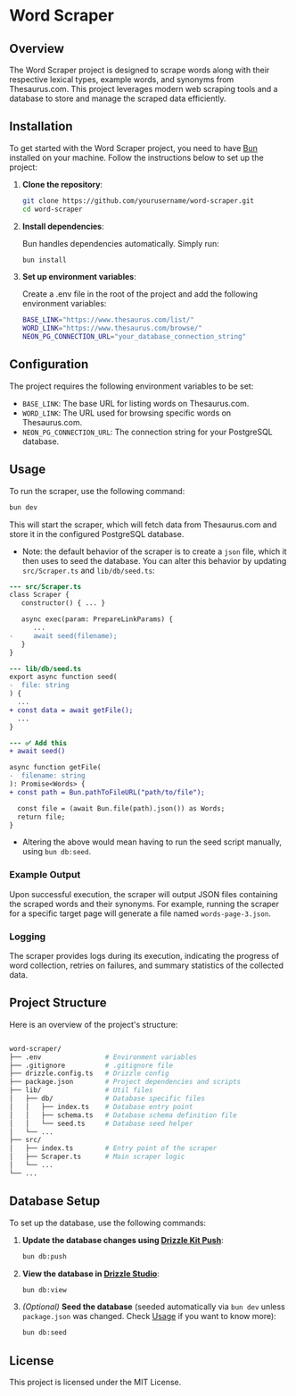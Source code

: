 # Word Scraper

## Overview

The Word Scraper project is designed to scrape words along with their respective lexical types, example words, and synonyms from Thesaurus.com. This project leverages modern web scraping tools and a database to store and manage the scraped data efficiently.

## Installation

To get started with the Word Scraper project, you need to have [Bun](https://bun.sh/) installed on your machine. Follow the instructions below to set up the project:

1. **Clone the repository**:
   ```bash
   git clone https://github.com/yourusername/word-scraper.git
   cd word-scraper
   ```
2. **Install dependencies**:

   Bun handles dependencies automatically. Simply run:

   ```bash
   bun install
   ```

3. **Set up environment variables**:

   Create a .env file in the root of the project and add the following environment variables:

   ```bash
   BASE_LINK="https://www.thesaurus.com/list/"
   WORD_LINK="https://www.thesaurus.com/browse/"
   NEON_PG_CONNECTION_URL="your_database_connection_string"
   ```

## Configuration

The project requires the following environment variables to be set:

- `BASE_LINK`: The base URL for listing words on Thesaurus.com.
- `WORD_LINK`: The URL used for browsing specific words on Thesaurus.com.
- `NEON_PG_CONNECTION_URL`: The connection string for your PostgreSQL database.

## Usage

To run the scraper, use the following command:

```bash
bun dev
```

This will start the scraper, which will fetch data from Thesaurus.com and store it in the configured PostgreSQL database.

- Note: the default behavior of the scraper is to create a `json` file, which it then uses to seed the database. You can alter this behavior by updating `src/Scraper.ts` and `lib/db/seed.ts`:

```diff
--- src/Scraper.ts
class Scraper {
   constructor() { ... }

   async exec(param: PrepareLinkParams) {
      ...
-     await seed(filename);
   }
}

--- lib/db/seed.ts
export async function seed(
-  file: string
) {
  ...
+ const data = await getFile();
  ...
}

--- ✅ Add this
+ await seed()

async function getFile(
-  filename: string
): Promise<Words> {
+ const path = Bun.pathToFileURL("path/to/file");

  const file = (await Bun.file(path).json()) as Words;
  return file;
}
```

- Altering the above would mean having to run the seed script manually, using `bun db:seed`.

### Example Output

Upon successful execution, the scraper will output JSON files containing the scraped words and their synonyms. For example, running the scraper for a specific target page will generate a file named `words-page-3.json`.

### Logging

The scraper provides logs during its execution, indicating the progress of word collection, retries on failures, and summary statistics of the collected data.

## Project Structure

Here is an overview of the project's structure:

```bash

word-scraper/
├── .env                # Environment variables
├── .gitignore          # .gitignore file
├── drizzle.config.ts   # Drizzle config
├── package.json        # Project dependencies and scripts
├── lib/                # Util files
│   ├── db/             # Database specific files
│   │   ├── index.ts    # Database entry point
│   │   ├── schema.ts   # Database schema definition file
│   │   └── seed.ts     # Database seed helper
│   └── ...
├── src/
│   ├── index.ts        # Entry point of the scraper
│   ├── Scraper.ts      # Main scraper logic
│   └── ...
└── ...
```

## Database Setup

To set up the database, use the following commands:

1. **Update the database changes using [Drizzle Kit Push](https://orm.drizzle.team/kit-docs/overview#prototyping-with-db-push)**:
   ```bash
   bun db:push
   ```
2. **View the database in [Drizzle Studio](https://orm.drizzle.team/drizzle-studio/overview)**:
   ```bash
   bun db:view
   ```
3. _(Optional)_ **Seed the database** (seeded automatically via `bun dev` unless `package.json` was changed. Check [Usage](https://github.com/radromanov/word-scraper?tab=readme-ov-file#Usage) if you want to know more):
   ```bash
   bun db:seed
   ```

## License

This project is licensed under the MIT License.
